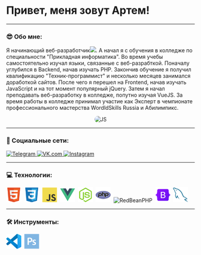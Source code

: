 # Привет, меня зовут Артем!

---

### :sunglasses: Обо мне:
Я начинающий веб-разработчик<img src="https://media.giphy.com/media/WUlplcMpOCEmTGBtBW/giphy.gif" width="30px">. А начал я с обучения в колледже по специальности "Прикладная информатика".
Во время учебы самостоятельно изучал языки, связанные с веб-разрабткой. Поначалу углубился в Backend, начав изучать PHP. Закончив обучение я получил квалификацию "Техник-программист" и несколько месяцев занимался доработкой сайтов. После чего я перешел на Frontend, начав изучать JavaScript и на тот момент популярный jQuery.
Затем я начал преподавать веб-разработку в колледже, попутно изучая VueJS.
За время работы в колледже принимал участие как Эксперт в чемпионате профессионального мастерства WordldSkills Russia и Абилимпикс.

<p align="center">
 <img style="border-radius: 15px" width="80%" src="https://camo.githubusercontent.com/5dc4d6c19e69e043c38bf7f649251c391a5f258809b61e7b84196e18b10d4aaf/68747470733a2f2f6d69726f2e6d656469756d2e636f6d2f6d61782f313430302f312a6e723739702d6d386b69324c337a657067316e6338672e676966" alt="JS"/>
</p>

---

### 🤝 Социальные сети:

<div id="badges">
    <a href="https://t.me/DizLyric" target="_blank">
      <img src="https://cdn-icons-png.flaticon.com/512/2111/2111646.png" width="40" height="40" title="Telegram" alt="Telegram" />
    </a>
    <a href="https://vk.com/DizLyric" target="_blank">
      <img src="https://cdn-icons-png.flaticon.com/512/3670/3670055.png" width="40" height="40" title="VK" alt="VK.com" />
    </a>
    <a href="https://instagram.com/DizLyric" target="_blank">
      <img src="https://cdn-icons-png.flaticon.com/512/3955/3955024.png" width="40" height="40" title="Instagram" alt="Instagram" />
    </a>
  </div>

---

### 💻 Технологии:
<div>
  <img src="https://raw.githubusercontent.com/devicons/devicon/master/icons/html5/html5-original.svg" title="HTML5" alt="HTML5" width="40" height="40"/>&nbsp
  <img src="https://raw.githubusercontent.com/devicons/devicon/master/icons/css3/css3-original.svg" title="CSS3" alt="CSS3" width="40" height="40"/>&nbsp
  <img src="https://raw.githubusercontent.com/devicons/devicon/master/icons/javascript/javascript-original.svg" title="JavaScript" alt="JavaScript" width="40" height="40"/>&nbsp
  <img src="https://raw.githubusercontent.com/devicons/devicon/master/icons/vuejs/vuejs-original.svg" title="VueJS" alt="VueJS" width="40" height="40"/>&nbsp
  <img src="https://raw.githubusercontent.com/devicons/devicon/master/icons/nodejs/nodejs-original.svg" title="NodeJS" alt="NodeJS" width="40" height="40"/>&nbsp
  <img src="https://raw.githubusercontent.com/devicons/devicon/master/icons/php/php-original.svg" title="PHP" alt="PHP" width="40" height="40"/>&nbsp
  <img src="https://redbeanphp.com/img/redbeanphp_logo.png" title="RedBeanPHP" alt="RedBeanPHP" width="40" height="40"/>&nbsp
  <img src="https://raw.githubusercontent.com/devicons/devicon/master/icons/bootstrap/bootstrap-original.svg" title="Bootstrap" alt="Bootstrap" width="40" height="40"/>&nbsp
  <img src="https://raw.githubusercontent.com/devicons/devicon/master/icons/mysql/mysql-original.svg" title="MySQL" alt="MySQL" width="40" height="40"/>&nbsp
</div>

---

### 🛠 Инструменты:
<div>
  <img src="https://raw.githubusercontent.com/devicons/devicon/master/icons/vscode/vscode-original.svg" title="VS Code" alt="VSCode" width="40" height="40"/>&nbsp
  <img src="https://raw.githubusercontent.com/devicons/devicon/master/icons/photoshop/photoshop-plain.svg" title="Photoshop" alt="Photoshop" width="40" height="40"/>&nbsp
</div>
